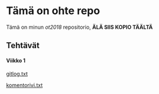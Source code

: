 # Tämä on ohte repo

Tämä on minun *ot2018* repositorio, **ÄLÄ SIIS KOPIO TÄÄLTÄ**

## Tehtävät

#### Viikko 1
[gitlog.txt](https://github.com/JohannesLares/ohte/blob/master/laskarit/viikko1/gitlog.txt)

[komentorivi.txt](https://github.com/JohannesLares/ohte/blob/master/laskarit/viikko1/komentorivi.txt)

